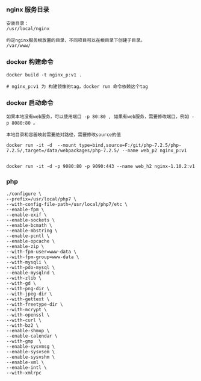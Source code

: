 ### nginx 服务目录
	
	安装目录：
	/usr/local/nginx

	约定nginx服务根放置的目录，不同项目可以在根目录下创建子目录。
	/var/www/

### docker 构建命令

	docker build -t nginx_p:v1 .

	# nginx_p:v1 为 构建镜像的tag，docker run 命令依赖这个tag


### docker 启动命令

	如果本地没有web服务，可以使用端口 -p 80:80 , 如果有web服务，需要修改端口，例如 -p 8080:80 。

	本地目录和容器映射需要绝对路径，需要修改source的值

	docker run -it -d  --mount type=bind,source=F:/git/php-7.2.5/php-7.2.5/,target=/data/webpackages/php-7.2.5/ --name web_p2 nginx_p:v1 


	docker run -it -d -p 9080:80 -p 9090:443 --name web_h2 nginx-1.10.2:v1


### php
	./configure \
	--prefix=/usr/local/php7 \
	--with-config-file-path=/usr/local/php7/etc \
	--enable-fpm \
	--enable-exif \
	--enable-sockets \
	--enable-bcmath \
	--enable-mbstring \
	--enable-pcntl \
	--enable-opcache \
	--enable-zip \
	--with-fpm-user=www-data \
	--with-fpm-group=www-data \
	--with-mysqli \
	--with-pdo-mysql \
	--enable-mysqlnd \
	--with-zlib \
	--with-gd \
	--with-png-dir \
	--with-jpeg-dir \
	--with-gettext \
	--with-freetype-dir \
	--with-mcrypt \
	--with-openssl \
	--with-curl \
	--with-bz2 \
	--enable-shmop \
	--enable-calendar \
	--with-gmp  \
	--enable-sysvmsg \
    --enable-sysvsem \
    --enable-sysvshm \
	--enable-xml \
	--enable-intl \
	--with-xmlrpc 



 
